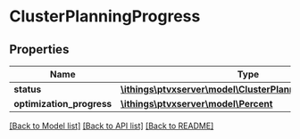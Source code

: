 # ClusterPlanningProgress

## Properties
Name | Type | Description | Notes
------------ | ------------- | ------------- | -------------
**status** | [**\ithings\ptvxserver\model\ClusterPlanningProgressStatus**](ClusterPlanningProgressStatus.md) |  | 
**optimization_progress** | [**\ithings\ptvxserver\model\Percent**](Percent.md) |  | [optional] 

[[Back to Model list]](../../README.md#documentation-for-models) [[Back to API list]](../../README.md#documentation-for-api-endpoints) [[Back to README]](../../README.md)

